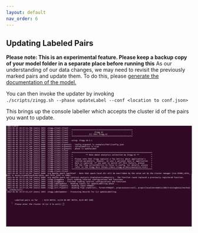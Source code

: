 ```yaml
---
layout: default
nav_order: 6
---
```

## Updating Labeled Pairs

**Please note: This is an experimental feature. Please keep a backup copy of your model folder in a separate place before running this**
As our understanding of our data changes, we may need to revisit the previously marked pairs and update them. To do this, please [generate the documentation of the model.](./generatingDocumentation.md)

You can then invoke the updater by invoking  
`./scripts/zingg.sh --phase updateLabel --conf <location to conf.json>`

This brings up the console labeller which accepts the cluster id of the pairs you want to update. 

![Shows records and asks user to update yes, no, cant say on the cli.](/assets/update.gif) 
